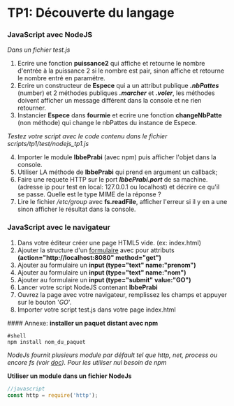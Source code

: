 # TP1: Découverte du langage

### JavaScript avec NodeJS

*Dans un fichier test.js*

1. Ecrire une fonction **puissance2** qui affiche et retourne le nombre d'entrée à la puissance 2 si le nombre est pair, sinon affiche et retourne le nombre entré en paramétre.
2. Ecrire un constructeur de **Espece** qui a un attribut publique ***.nbPattes*** (number) et 2 méthodes publiques ***.marcher*** et ***.voler***, les méthodes doivent afficher un message différent dans la console et ne rien retourner.
3. Instancier **Espece** dans **fourmie** et ecrire une fonction **changeNbPatte** (non méthode) qui change le nbPattes du instance de Espece.

*Testez votre script avec le code contenu dans le fichier scripts/tp1/test/nodejs_tp1.js*

4. Importer le module **lbbePrabi** (avec npm) puis afficher l'objet dans la console.
5. Utiliser LA méthode de **lbbePrabi** qui prend en argument un callback;
6. Faire une requete HTTP sur le port ***lbbePrabi.port*** de sa machine. (adresse ip pour test en local: 127.0.0.1 ou localhost) et décrire ce qu'il se passe. Quelle est le type MIME de la réponse ?
7. Lire le fichier */etc/group*  avec **fs.readFile**, afficher l'erreur si il y en a une sinon afficher le résultat dans la console.



### JavaScript avec le navigateur

1. Dans votre éditeur créer une page HTML5 vide. (ex: index.html)
2. Ajouter la structure d'un [formulaire](https://www.w3schools.com/html/html_forms.asp) avec pour attributs **(action="http://localhost:8080" method="get")**
3. Ajouter au formulaire un **input (type="text" name:"prenom")**
4. Ajouter au formulaire un **input (type="text" name:"nom")**
5. Ajouter au formulaire un **input (type="submit" value:"GO")**
6. Lancer votre script NodeJS contenant **lbbePrabi**
7. Ouvrez la page avec votre navigateur, remplissez les champs et appuyer sur le bouton '*GO*'.
8. Importer votre script test.js dans votre page index.html



#### Annexe:
**installer un paquet distant avec npm**
```shell
#shell
npm install nom_du_paquet
```

*NodeJs fournit plusieurs module par défault tel que http, net, process ou encore fs (voir [doc](https://nodejs.org/dist/latest-v6.x/docs/api/)).*
*Pour les utiliser nul besoin de npm*

**Utiliser un module dans un fichier NodeJs**
```javascript
//javascript
const http = require('http');
```
